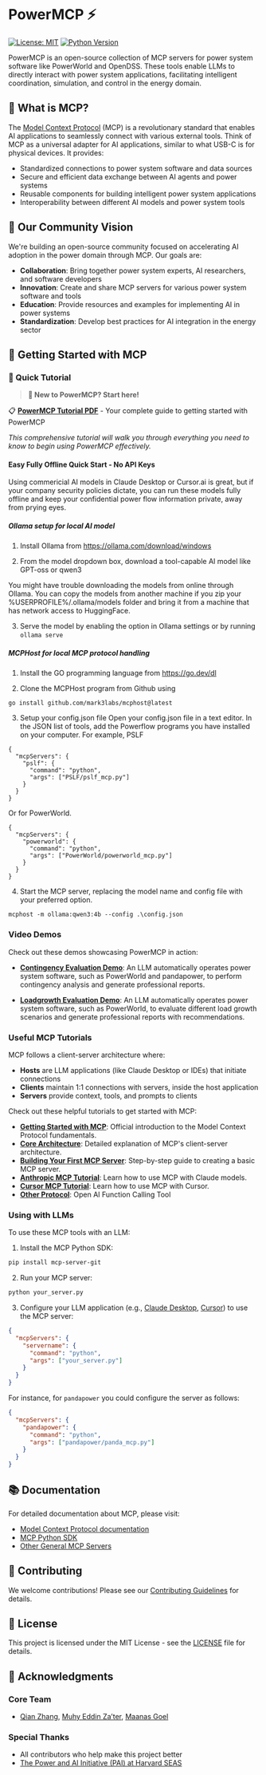 # PowerMCP ⚡

[![License: MIT](https://img.shields.io/badge/License-MIT-yellow.svg)](https://opensource.org/licenses/MIT)
[![Python Version](https://img.shields.io/badge/python-3.10%2B-blue.svg)](https://www.python.org/downloads/)

PowerMCP is an open-source collection of MCP servers for power system software like PowerWorld and OpenDSS. These tools enable LLMs to directly interact with power system applications, facilitating intelligent coordination, simulation, and control in the energy domain.

## 🌟 What is MCP?

The [Model Context Protocol](https://modelcontextprotocol.io/introduction) (MCP) is a revolutionary standard that enables AI applications to seamlessly connect with various external tools. Think of MCP as a universal adapter for AI applications, similar to what USB-C is for physical devices. It provides:

- Standardized connections to power system software and data sources
- Secure and efficient data exchange between AI agents and power systems
- Reusable components for building intelligent power system applications
- Interoperability between different AI models and power system tools

## 🤝 Our Community Vision

We're building an open-source community focused on accelerating AI adoption in the power domain through MCP. Our goals are:

- **Collaboration**: Bring together power system experts, AI researchers, and software developers
- **Innovation**: Create and share MCP servers for various power system software and tools
- **Education**: Provide resources and examples for implementing AI in power systems
- **Standardization**: Develop best practices for AI integration in the energy sector

## 🚀 Getting Started with MCP

### 📖 Quick Tutorial

> **🚀 New to PowerMCP? Start here!**

📋 **[PowerMCP Tutorial PDF](https://github.com/Power-Agent/PowerMCP/blob/main/PowerMCP_Tutorial.pdf)** - Your complete guide to getting started with PowerMCP

*This comprehensive tutorial will walk you through everything you need to know to begin using PowerMCP effectively.*

#### Easy Fully Offline Quick Start - No API Keys

Using commericial AI models in Claude Desktop or Cursor.ai is great, but if your company security policies dictate, you can run these models fully offline and keep your confidential power flow information private, away from prying eyes.

##### Ollama setup for local AI model

1) Install Ollama from https://ollama.com/download/windows

2) From the model dropdown box, download a tool-capable AI model like GPT-oss or qwen3

You might have trouble downloading the models from online through Ollama. You can copy the models from another machine if you zip your %USERPROFILE%/.ollama/models folder and bring it from a machine that has network access to HuggingFace.

3) Serve the model by enabling the option in Ollama settings or by running
`
ollama serve
`
##### MCPHost for local MCP protocol handling

1) Install the GO programming language from https://go.dev/dl

2) Clone the MCPHost program from Github using
```
go install github.com/mark3labs/mcphost@latest
```
3) Setup your config.json file
Open your config.json file in a text editor. In the JSON list of tools, add the Powerflow programs you have installed on your computer. For example, PSLF
```
{
  "mcpServers": {
    "pslf": {
      "command": "python",
      "args": ["PSLF/pslf_mcp.py"]
    }
  }
}
```
Or for PowerWorld.
```
{
  "mcpServers": {
    "powerworld": {
      "command": "python",
      "args": ["PowerWorld/powerworld_mcp.py"]
    }
  }
}
```
4) Start the MCP server, replacing the model name and config file with your preferred option.
```
mcphost -m ollama:qwen3:4b --config .\config.json
```

### Video Demos

Check out these demos showcasing PowerMCP in action:

- [**Contingency Evaluation Demo**](https://www.youtube.com/watch?v=MbF-SlBI4Ws): An LLM automatically operates power system software, such as PowerWorld and pandapower, to perform contingency analysis and generate professional reports.

- [**Loadgrowth Evaluation Demo**](https://www.youtube.com/watch?v=euFUvhhV5dM): An LLM automatically operates power system software, such as PowerWorld, to evaluate different load growth scenarios and generate professional reports with recommendations.

### Useful MCP Tutorials

MCP follows a client-server architecture where:

* **Hosts** are LLM applications (like Claude Desktop or IDEs) that initiate connections
* **Clients** maintain 1:1 connections with servers, inside the host application
* **Servers** provide context, tools, and prompts to clients

Check out these helpful tutorials to get started with MCP:

- [**Getting Started with MCP**](https://modelcontextprotocol.io/introduction): Official introduction to the Model Context Protocol fundamentals.
- [**Core Architecture**](https://modelcontextprotocol.io/docs/concepts/architecture): Detailed explanation of MCP's client-server architecture.
- [**Building Your First MCP Server**](https://modelcontextprotocol.io/build/server): Step-by-step guide to creating a basic MCP server.
- [**Anthropic MCP Tutorial**](https://docs.anthropic.com/claude/docs/model-context-protocol): Learn how to use MCP with Claude models.
- [**Cursor MCP Tutorial**](https://docs.cursor.com/context/model-context-protocol): Learn how to use MCP with Cursor.
- [**Other Protocol**](https://cdn.openai.com/business-guides-and-resources/a-practical-guide-to-building-agents.pdf): Open AI Function Calling Tool

### Using with LLMs

To use these MCP tools with an LLM:

1. Install the MCP Python SDK:
```bash
pip install mcp-server-git
```

2. Run your MCP server:
```bash
python your_server.py
```

3. Configure your LLM application (e.g., [Claude Desktop](https://claude.ai/download), [Cursor](https://www.cursor.com/)) to use the MCP server:
```json
{
  "mcpServers": {
    "servername": {
      "command": "python",
      "args": ["your_server.py"]
    }
  }
}
```

For instance, for `pandapower` you could configure the server as follows:
```json
{
  "mcpServers": {
    "pandapower": {
      "command": "python",
      "args": ["pandapower/panda_mcp.py"]
    }
  }
}
```

## 📚 Documentation

For detailed documentation about MCP, please visit:
- [Model Context Protocol documentation](https://modelcontextprotocol.io/introduction)
- [MCP Python SDK](https://github.com/modelcontextprotocol/python-sdk)
- [Other General MCP Servers](https://smithery.ai/)

## 🤝 Contributing

We welcome contributions! Please see our [Contributing Guidelines](https://power-agent.github.io/) for details.

## 📄 License

This project is licensed under the MIT License - see the [LICENSE](LICENSE) file for details.

## 🙏 Acknowledgments

### Core Team
- [Qian Zhang](https://www.linkedin.com/in/qian-zhang-75323111b/), [Muhy Eddin Za’ter](https://scholar.google.com/citations?user=_IFFYFAAAAAJ&hl=en), [Maanas Goel](https://www.linkedin.com/in/maanas-goel/)

### Special Thanks
- All contributors who help make this project better
- [The Power and AI Initiative (PAI) at Harvard SEAS](https://pai.seas.harvard.edu/)

